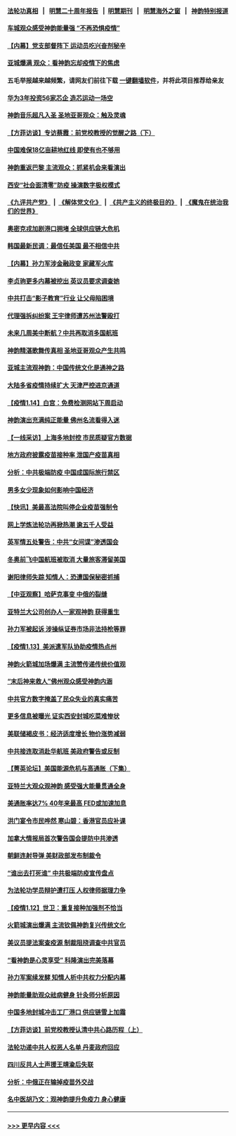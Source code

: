 #### [法轮功真相](https://github.com/gfw-breaker/truth/blob/master/README.md?t=0) &nbsp;&nbsp;|&nbsp;&nbsp; [明慧二十周年报告](https://github.com/gfw-breaker/mh-reports/blob/master/README.md?t=0) &nbsp;&nbsp;|&nbsp;&nbsp;[明慧期刊](https://github.com/gfw-breaker/mh-qikan) &nbsp;&nbsp;|&nbsp;&nbsp; [明慧海外之窗](https://github.com/gfw-breaker/mh-news/blob/master/README.md?t=0) &nbsp;&nbsp;|&nbsp;&nbsp; [神韵特别报道](https://github.com/gfw-breaker/mh-news/blob/master/shenyun.md?t=0)
#### [车城观众感受神韵能量强 “不再恐惧疫情”](../pages/nf4514/n13506565.md?t=01160150) 
#### [【内幕】党支部督阵下 运动员吃兴奋剂秘辛](../pages/nf4514/n13506628.md?t=01160150) 
#### [亚城爆满 观众：看神韵忘却疫情下的焦虑](../pages/nf4514/n13506821.md?t=01160150) 
#### 五毛举报越来越频繁，请网友们前往下载 [一键翻墙软件](https://github.com/gfw-breaker/ssr-accounts)，并将此项目推荐给亲友
#### [华为3年投资56家芯企 造芯运动一场空](../pages/nf4514/n13506884.md?t=01160150) 
#### [神韵音乐超凡入圣 圣地亚哥观众：触及灵魂](../pages/nf4514/n13506735.md?t=01160150) 
#### [【方菲访谈】专访蔡霞：前党校教授的觉醒之路（下）](../pages/nf4514/n13489100.md?t=01160150) 
#### [中国难保18亿亩耕地红线 即使有也不够用](../pages/nf4514/n13506237.md?t=01160150) 
#### [神韵重返巴黎 主流观众：抓紧机会来看演出](../pages/nf4514/n13505873.md?t=01160150) 
#### [西安“社会面清零”防疫 操演数字极权模式](../pages/nf4514/n13505996.md?t=01160150) 
#### [《九评共产党》](https://github.com/begood0513/9ping.md/blob/master/README.md) &nbsp;|&nbsp; [《解体党文化》](../../../../jtdwh.md/blob/master/README.md)  &nbsp;|&nbsp; [《共产主义的终极目的》](../../../../gczydzjmd.md/blob/master/README.md) &nbsp;|&nbsp; [《魔鬼在统治我们的世界》](../../../../mgztzwmdsj.md/blob/master/README.md) 
#### [奥密克戎加剧港口拥堵 全球供应链大危机](../pages/nf4514/n13505905.md?t=01160150) 
#### [韩国最新民调：最信任美国 最不相信中共](../pages/nf4514/n13505850.md?t=01160150) 
#### [【内幕】孙力军涉金融政变 家藏军火库](../pages/nf4514/n13505189.md?t=01160150) 
#### [李贞驹更多内幕被挖出 英议员要求调查她](../pages/nf4514/n13505251.md?t=01160150) 
#### [中共打击“影子教育”行业 让父母陷困境](../pages/nf4514/n13505242.md?t=01160150) 
#### [代理强拆纠纷案 王宇律师遭苏州法警殴打](../pages/nf4514/n13505011.md?t=01160150) 
#### [未来几周美中断航？中共再取消多国航班](../pages/nf4514/n13504944.md?t=01160150) 
#### [神韵精湛歌舞传真相 圣地亚哥观众产生共鸣](../pages/nf4514/n13504665.md?t=01160150) 
#### [亚城主流观神韵：中国传统文化是通神之路](../pages/nf4514/n13504586.md?t=01160150) 
#### [大陆多省疫情持续扩大 天津严控进京通道](../pages/nf4514/n13504442.md?t=01160150) 
#### [【疫情1.14】白宫：免费检测网站下周启动](../pages/nf4514/n13504402.md?t=01160150) 
#### [神韵演出充满纯正能量 佛州名流看得入迷](../pages/nf4514/n13504024.md?t=01160150) 
#### [【一线采访】上海多地封控 市民质疑官方数据](../pages/nf4514/n13503239.md?t=01160150) 
#### [地方政府披露疫苗接种率 泄国产疫苗真相](../pages/nf4514/n13501437.md?t=01160150) 
#### [分析：中共极端防疫 中国成国际旅行禁区](../pages/nf4514/n13503262.md?t=01160150) 
#### [男多女少现象如何影响中国经济](../pages/nf4514/n13503102.md?t=01160150) 
#### [【快讯】美最高法院叫停企业疫苗强制令](../pages/nf4514/n13502923.md?t=01160150) 
#### [网上学炼法轮功再掀热潮 逾五千人受益](../pages/nf4514/n13502627.md?t=01160150) 
#### [英军情五处警告：中共“女间谍”渗透国会](../pages/nf4514/n13502695.md?t=01160150) 
#### [冬奥前飞中国航班被取消 大量旅客滞留美国](../pages/nf4514/n13501278.md?t=01160150) 
#### [谢阳律师失踪 知情人：恐遭国保秘密抓捕](../pages/nf4514/n13501558.md?t=01160150) 
#### [【中亚观察】哈萨克事变 中俄的裂缝](../pages/nf4514/n13501965.md?t=01160150) 
#### [亚特兰大公司创办人一家观神韵 获得重生](../pages/nf4514/n13502021.md?t=01160150) 
#### [孙力军被起诉 涉操纵证券市场非法持枪等罪](../pages/nf4514/n13501736.md?t=01160150) 
#### [【疫情1.13】美派遣军队协助疫情热点州](../pages/nf4514/n13501901.md?t=01160150) 
#### [神韵火箭城加场爆满 主流赞传递传统价值观](../pages/nf4514/n13501775.md?t=01160150) 
#### [“末后神来救人”佛州观众感受神韵内涵](../pages/nf4514/n13501406.md?t=01160150) 
#### [中共官方数字掩盖了民众失业的真实痛苦](../pages/nf4514/n13500603.md?t=01160150) 
#### [更多信息被曝光 证实西安封城吃菜难惨状](../pages/nf4514/n13501078.md?t=01160150) 
#### [美联储褐皮书：经济适度增长 物价涨势减弱](../pages/nf4514/n13500832.md?t=01160150) 
#### [中共接连取消赴华航班 美政府警告或反制](../pages/nf4514/n13500463.md?t=01160150) 
#### [【菁英论坛】美国能源危机与高通胀（下集）](../pages/nf4514/n13500059.md?t=01160150) 
#### [亚特兰大观众观神韵 感受强大能量贯通全身](../pages/nf4514/n13500012.md?t=01160150) 
#### [美通胀率达7% 40年来最高 FED或加速加息](../pages/nf4514/n13500306.md?t=01160150) 
#### [洪门宴令市民哗然 寒山碧：香港官员应补课](../pages/nf4514/n13500077.md?t=01160150) 
#### [加拿大情报局首次警告国会提防中共渗透](../pages/nf4514/n13498077.md?t=01160150) 
#### [朝鲜连射导弹 美财政部发布制裁令](../pages/nf4514/n13500265.md?t=01160150) 
#### [“谁出去打死谁” 中共极端防疫宣传盘点](../pages/nf4514/n13497929.md?t=01160150) 
#### [为法轮功学员辩护遭打压 人权律师据理力争](../pages/nf4514/n13499500.md?t=01160150) 
#### [【疫情1.12】世卫：重复接种加强剂不恰当](../pages/nf4514/n13499338.md?t=01160150) 
#### [火箭城演出爆满 主流钦佩神韵复兴传统文化](../pages/nf4514/n13499443.md?t=01160150) 
#### [美议员提法案查疫源 制裁阻挠调查中共官员](../pages/nf4514/n13498929.md?t=01160150) 
#### [“看神韵是心灵享受” 科隆演出完美落幕](../pages/nf4514/n13499054.md?t=01160150) 
#### [孙力军案续发酵 知情人析中共权力分配内幕](../pages/nf4514/n13498611.md?t=01160150) 
#### [神韵能量助观众祛病健身 针灸师分析原因](../pages/nf4514/n13493654.md?t=01160150) 
#### [中国多地封城冲击工厂港口 供应链雪上加霜](../pages/nf4514/n13498142.md?t=01160150) 
#### [【方菲访谈】前党校教授认清中共心路历程（上）](../pages/nf4514/n13498011.md?t=01160150) 
#### [法轮功递中共人权恶人名单 丹麦政府回应](../pages/nf4514/n13497482.md?t=01160150) 
#### [四川反共人士声援王靖渝后失联](../pages/nf4514/n13497141.md?t=01160150) 
#### [分析：中俄正在输掉疫苗外交战](../pages/nf4514/n13497993.md?t=01160150) 
#### [名中医胡乃文：观神韵提升免疫力 身心健康](../pages/nf4514/n13468363.md?t=01160150) 

----
#### [ >>> 更早内容 <<< ](../indexes/nf4514-earlier.md)
